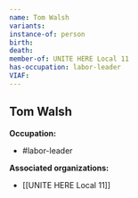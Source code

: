 ```yaml
---
name: Tom Walsh
variants: 
instance-of: person
birth: 
death: 
member-of: UNITE HERE Local 11
has-occupation: labor-leader
VIAF: 
---
```

## Tom Walsh

**Occupation:** 
- #labor-leader

**Associated organizations:** 
- [[UNITE HERE Local 11]]